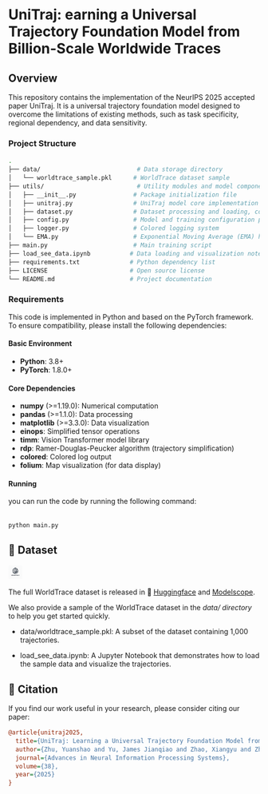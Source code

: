 # UniTraj: earning a Universal Trajectory Foundation Model from Billion-Scale Worldwide Traces

## Overview
This repository contains the implementation of the NeurIPS 2025 accepted paper UniTraj. It is a universal trajectory foundation model designed to overcome the limitations of existing methods, such as task specificity, regional dependency, and data sensitivity. 


### Project Structure
```bash
.
├── data/                           # Data storage directory
│   └── worldtrace_sample.pkl      # WorldTrace dataset sample 
├── utils/                          # Utility modules and model components
│   ├── __init__.py                # Package initialization file
│   ├── unitraj.py                 # UniTraj model core implementation
│   ├── dataset.py                 # Dataset processing and loading, containing masking and resampling strategies
│   ├── config.py                  # Model and training configuration parameters
│   ├── logger.py                  # Colored logging system
│   └── EMA.py                     # Exponential Moving Average (EMA) helper
├── main.py                        # Main training script
├── load_see_data.ipynb           # Data loading and visualization notebook
├── requirements.txt              # Python dependency list
├── LICENSE                       # Open source license
└── README.md                     # Project documentation
```

### Requirements

This code is implemented in Python and based on the PyTorch framework. To ensure compatibility, please install the following dependencies:

#### Basic Environment
- **Python**: 3.8+
- **PyTorch**: 1.8.0+

#### Core Dependencies
- **numpy** (>=1.19.0): Numerical computation
- **pandas** (>=1.1.0): Data processing
- **matplotlib** (>=3.3.0): Data visualization
- **einops**: Simplified tensor operations
- **timm**: Vision Transformer model library
- **rdp**: Ramer-Douglas-Peucker algorithm (trajectory simplification)
- **colored**: Colored log output
- **folium**: Map visualization (for data display)


#### Running
you can run the code by running the following command:

```python

python main.py

```

## 📁 Dataset

<img src="./Logo.png" alt="Logo" style="zoom:10%;" />

The full WorldTrace dataset is released in 🤗 [Huggingface](https://huggingface.co/datasets/OpenTrace/WorldTrace) and  [Modelscope](https://www.modelscope.cn/datasets/opentrace/WorldTrace).

We also provide a sample of the WorldTrace dataset in the *data/ directory* to help you get started quickly.

- data/worldtrace_sample.pkl: A subset of the dataset containing 1,000 trajectories.

- load_see_data.ipynb: A Jupyter Notebook that demonstrates how to load the sample data and visualize the trajectories.

## 📝 Citation
If you find our work useful in your research, please consider citing our paper:
```ini
@article{unitraj2025,
  title={UniTraj: Learning a Universal Trajectory Foundation Model from Billion-Scale Worldwide Traces},
  author={Zhu, Yuanshao and Yu, James Jianqiao and Zhao, Xiangyu and Zhou, Xun and Han, Liang and Wei, Xuetao and Liang, Yuxuan},
  journal={Advances in Neural Information Processing Systems},
  volume={38},
  year={2025}
}
```
